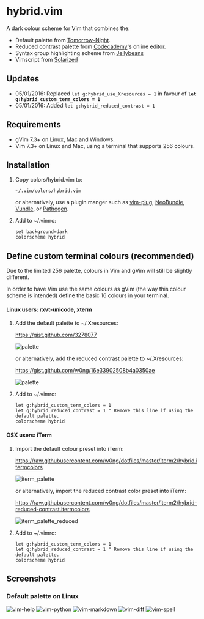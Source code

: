 # hybrid.vim

A dark colour scheme for Vim that combines the:

-   Default palette from [Tomorrow-Night](https://github.com/chriskempson/vim-tomorrow-theme).
-   Reduced contrast palette from [Codecademy](https://www.codecademy.com)'s
    online editor.
-   Syntax group highlighting scheme from [Jellybeans](https://github.com/nanotech/jellybeans.vim)
-   Vimscript from [Solarized](https://github.com/altercation/vim-colors-solarized)

## Updates

-   05/01/2016: Replaced `let g:hybrid_use_Xresources = 1` in favour of __`let
    g:hybrid_custom_term_colors = 1`__
-   05/01/2016: Added `let g:hybrid_reduced_contrast = 1`

## Requirements

-   gVim 7.3+ on Linux, Mac and Windows.
-   Vim 7.3+ on Linux and Mac, using a terminal that supports 256 colours.

## Installation

1.  Copy colors/hybrid.vim to:

    ```
    ~/.vim/colors/hybrid.vim
    ```

    or alternatively, use a plugin manger such as
    [vim-plug](https://github.com/junegunn/vim-plug),
    [NeoBundle](https://github.com/Shougo/neobundle.vim),
    [Vundle](https://github.com/gmarik/Vundle.vim), or
    [Pathogen](https://github.com/tpope/vim-pathogen).

2.  Add to ~/.vimrc:

    ```vim
    set background=dark
    colorscheme hybrid
    ```

## Define custom terminal colours (recommended)

Due to the limited 256 palette, colours in Vim and gVim will still be slightly
different.

In order to have Vim use the same colours as gVim (the way this colour scheme
is intended) define the basic 16 colours in your terminal.

#### Linux users: rxvt-unicode, xterm

1.  Add the default palette to ~/.Xresources:

    https://gist.github.com/3278077

    ![palette](http://dl.dropbox.com/u/23813887/Xresources-palette.png)

    or alternatively, add the reduced contrast palette to ~/.Xresources:

    https://gist.github.com/w0ng/16e33902508b4a0350ae

    ![palette](https://www.dropbox.com/s/0ny88dmfw84kcma/Xresources-palette-low.png?dl=1)

2.  Add to ~/.vimrc:

    ```vim
    let g:hybrid_custom_term_colors = 1
    let g:hybrid_reduced_contrast = 1 " Remove this line if using the default palette.
    colorscheme hybrid
    ```

#### OSX users: iTerm

1.  Import the default colour preset into iTerm:

    https://raw.githubusercontent.com/w0ng/dotfiles/master/iterm2/hybrid.itermcolors

    ![iterm_palette](http://i.imgur.com/wSWCyen.png)

    or alternatively, import the reduced contrast color preset into iTerm:

    https://raw.githubusercontent.com/w0ng/dotfiles/master/iterm2/hybrid-reduced-contrast.itermcolors

    ![iterm_palette_reduced](https://www.dropbox.com/s/mrvr3ftkmym0fok/iterm_palette_reduced.png?dl=1)


2.  Add to ~/.vimrc:

    ```vim
    let g:hybrid_custom_term_colors = 1
    let g:hybrid_reduced_contrast = 1 " Remove this line if using the default palette.
    colorscheme hybrid
    ```

## Screenshots

### Default palette on Linux

![vim-help](http://dl.dropbox.com/u/23813887/vim-help.png)
![vim-python](http://dl.dropbox.com/u/23813887/vim-python.png)
![vim-markdown](http://dl.dropbox.com/u/23813887/vim-markdown.png)
![vim-diff](http://dl.dropbox.com/u/23813887/vim-diff.png)
![vim-spell](https://dl.dropboxusercontent.com/u/23813887/vim-spell.png)
